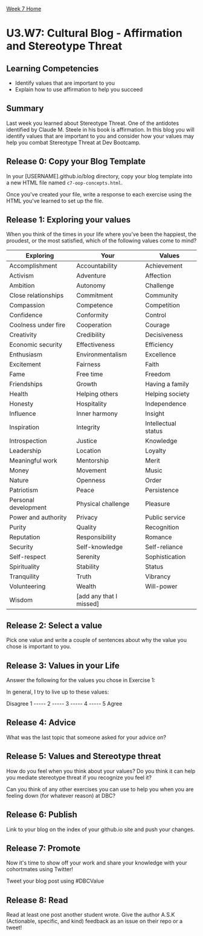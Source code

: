 [Week 7 Home](./)

# U3.W7: Cultural Blog - Affirmation and Stereotype Threat

## Learning Competencies
- Identify values that are important to you
- Explain how to use affirmation to help you succeed

## Summary
Last week you learned about Stereotype Threat. One of the antidotes identified by Claude M. Steele in his book is affirmation. In this blog you will identify values that are important to you and consider how your values may help you combat Stereotype Threat at Dev Bootcamp.

## Release 0: Copy your Blog Template
In your [USERNAME].github.io/blog directory, copy your blog template into a new HTML file named `c7-oop-concepts.html`.

Once you've created your file, write a response to each exercise using the HTML you've learned to set up the file.

## Release 1: Exploring your values
When you think of the times in your life where you’ve been the
happiest, the proudest, or the most satisfied, which of the following
values come to mind?

Exploring | Your  | Values
------|-------|-----
Accomplishment       | Accountability       | Achievement
Activism             | Adventure            | Affection
Ambition             | Autonomy             | Challenge
Close relationships  | Commitment           | Community
Compassion           | Competence           | Competition
Confidence           | Conformity           | Control
Coolness under fire  | Cooperation          | Courage
Creativity           | Credibility          | Decisiveness
Economic security    | Effectiveness        | Efficiency
Enthusiasm           | Environmentalism     | Excellence
Excitement           | Fairness             | Faith
Fame                 | Free time            | Freedom
Friendships          | Growth               | Having a family
Health               | Helping others       | Helping society
Honesty              | Hospitality          | Independence
Influence            | Inner harmony        | Insight
Inspiration          | Integrity            | Intellectual status
Introspection        | Justice              | Knowledge
Leadership           | Location             | Loyalty
Meaningful work      | Mentorship           | Merit
Money                | Movement             | Music
Nature               | Openness             | Order
Patriotism           | Peace                | Persistence
Personal development | Physical challenge   | Pleasure
Power and authority  | Privacy              | Public service
Purity               | Quality              | Recognition
Reputation           | Responsibility       | Romance
Security             | Self-knowledge       | Self-reliance
Self-respect         | Serenity             | Sophistication
Spirituality         | Stability            | Status
Tranquility          | Truth                | Vibrancy
Volunteering         | Wealth               | Will-power
Wisdom               |[add any that I missed]|


## Release 2: Select a value
Pick one value and write a couple of sentences about why the value you chose is important to you.

## Release 3: Values in your Life
Answer the following for the values you chose in Exercise 1:

In general, I try to live up to these values:

Disagree 1 ----- 2 ----- 3 ----- 4 ----- 5 Agree

## Release 4: Advice
What was the last topic that someone asked for your advice on?

## Release 5: Values and Stereotype threat
How do you feel when you think about your values? Do you think it can help you mediate stereotype threat if you recognize you feel it?

Can you think of any other exercises you can use to help you when you are feeling down (for whatever reason) at DBC?

## Release 6: Publish
Link to your blog on the index of your github.io site and push your changes.

## Release 7: Promote

Now it's time to show off your work and share your knowledge with your cohortmates using Twitter!

Tweet your blog post using #DBCValue

## Release 8: Read
Read at least one post another student wrote. Give the author A.S.K (Actionable, specific, and kind) feedback as an issue on their repo or a tweet!
